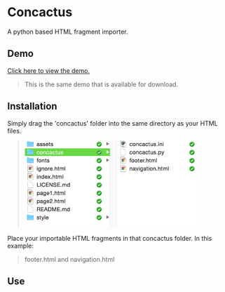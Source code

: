 # Concactus
A python based HTML fragment importer. 

## Demo

<a href="index.html" target="_blank">Click here to view the demo.</a>

>This is the same demo that is available for download.

## Installation

Simply drag the 'concactus' folder into the same directory as your HTML files. 

> <img src="assets/readme1.png" width=400>

Place your importable HTML fragments in that concactus folder. In this example:

> footer.html and navigation.html

## Use

